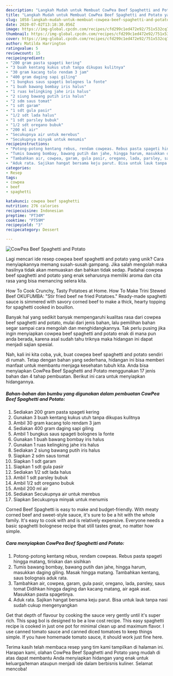 ```yaml
---
description: "Langkah Mudah untuk Membuat CowPea Beef Spaghetti and Potato yang Enak"
title: "Langkah Mudah untuk Membuat CowPea Beef Spaghetti and Potato yang Enak"
slug: 1058-langkah-mudah-untuk-membuat-cowpea-beef-spaghetti-and-potato-yang-enak
date: 2020-07-02T13:18:30.056Z
image: https://img-global.cpcdn.com/recipes/cfd299c1ed472e92/751x532cq70/cowpea-beef-spaghetti-and-potato-foto-resep-utama.jpg
thumbnail: https://img-global.cpcdn.com/recipes/cfd299c1ed472e92/751x532cq70/cowpea-beef-spaghetti-and-potato-foto-resep-utama.jpg
cover: https://img-global.cpcdn.com/recipes/cfd299c1ed472e92/751x532cq70/cowpea-beef-spaghetti-and-potato-foto-resep-utama.jpg
author: Matilda Harrington
ratingvalue: 5
reviewcount: 15
recipeingredient:
- "200 gram pasta spageti kering"
- "3 buah kentang kukus utuh tanpa dikupas kulitnya"
- "30 gram kacang tolo rendam 3 jam"
- "400 gram daging sapi giling"
- "1 bungkus saus spageti bolognes la fonte"
- "1 buah bawang bombay iris halus"
- "1 ruas kelingking jahe iris halus"
- "2 siung bawang putih iris halus"
- "2 sdm saus tomat"
- "1 sdt garam"
- "1 sdt gula pasir"
- "1/2 sdt lada halus"
- "1 sdt parsley bubuk"
- "1/2 sdt oregano bubuk"
- "200 ml air"
- "Secukupnya air untuk merebus"
- "Secukupnya minyak untuk menumis"
recipeinstructions:
- "Potong-potong kentang rebus, rendam cowpeas. Rebus pasta spageti hingga matang, tiriskan dan sisihkan"
- "Tumis bawang bombay, bawang putih dan jahe, hingga harum, masukkan daging giling. Masak hingga matang. Tambahkan kentang, saus bolognais aduk rata."
- "Tambahkan air, cowpea, garam, gula pasir, oregano, lada, parsley, saus tomat Didihkan hingga daging dan kacang matang, air agak asat. Masukkan pasta spagetinya."
- "Aduk rata. Sajikan hangat bersama keju parut. Bisa untuk lauk tanpa nasi sudah cukup mengenyangkan"
categories:
- Resep
tags:
- cowpea
- beef
- spaghetti

katakunci: cowpea beef spaghetti 
nutrition: 276 calories
recipecuisine: Indonesian
preptime: "PT34M"
cooktime: "PT59M"
recipeyield: "3"
recipecategory: Dessert

---
```



![CowPea Beef Spaghetti and Potato](https://img-global.cpcdn.com/recipes/cfd299c1ed472e92/751x532cq70/cowpea-beef-spaghetti-and-potato-foto-resep-utama.jpg)

Lagi mencari ide resep cowpea beef spaghetti and potato yang unik? Cara menyiapkannya memang susah-susah gampang. Jika salah mengolah maka hasilnya tidak akan memuaskan dan bahkan tidak sedap. Padahal cowpea beef spaghetti and potato yang enak seharusnya memiliki aroma dan cita rasa yang bisa memancing selera kita.

How To Cook Crunchy, Tasty Potatoes at Home. How To Make Trini Stewed Beef OKUFUMBA: &#34;Stir fried beef ne fried Potatoes.&#34; Ready-made spaghetti sauce is simmered with savory corned beef to make a thick, hearty topping for spaghetti cooked in bouillon.

Banyak hal yang sedikit banyak mempengaruhi kualitas rasa dari cowpea beef spaghetti and potato, mulai dari jenis bahan, lalu pemilihan bahan segar sampai cara mengolah dan menghidangkannya. Tak perlu pusing jika ingin menyiapkan cowpea beef spaghetti and potato enak di mana pun anda berada, karena asal sudah tahu triknya maka hidangan ini dapat menjadi sajian spesial.


Nah, kali ini kita coba, yuk, buat cowpea beef spaghetti and potato sendiri di rumah. Tetap dengan bahan yang sederhana, hidangan ini bisa memberi manfaat untuk membantu menjaga kesehatan tubuh kita. Anda bisa menyiapkan CowPea Beef Spaghetti and Potato menggunakan 17 jenis bahan dan 4 tahap pembuatan. Berikut ini cara untuk menyiapkan hidangannya.

<!--inarticleads1-->

##### Bahan-bahan dan bumbu yang digunakan dalam pembuatan CowPea Beef Spaghetti and Potato:

1. Sediakan 200 gram pasta spageti kering
1. Gunakan 3 buah kentang kukus utuh tanpa dikupas kulitnya
1. Ambil 30 gram kacang tolo rendam 3 jam
1. Sediakan 400 gram daging sapi giling
1. Ambil 1 bungkus saus spageti bolognes la fonte
1. Gunakan 1 buah bawang bombay iris halus
1. Gunakan 1 ruas kelingking jahe iris halus
1. Sediakan 2 siung bawang putih iris halus
1. Siapkan 2 sdm saus tomat
1. Siapkan 1 sdt garam
1. Siapkan 1 sdt gula pasir
1. Sediakan 1/2 sdt lada halus
1. Ambil 1 sdt parsley bubuk
1. Ambil 1/2 sdt oregano bubuk
1. Ambil 200 ml air
1. Sediakan Secukupnya air untuk merebus
1. Siapkan Secukupnya minyak untuk menumis


Corned Beef Spaghetti is easy to make and budget-friendly. With meaty corned beef and sweet-style sauce, it&#39;s sure to be a hit with the whole family. It&#39;s easy to cook with and is relatively expensive. Everyone needs a basic spaghetti bolognese recipe that still tastes great, no matter how simple. 

<!--inarticleads2-->

##### Cara menyiapkan CowPea Beef Spaghetti and Potato:

1. Potong-potong kentang rebus, rendam cowpeas. Rebus pasta spageti hingga matang, tiriskan dan sisihkan
1. Tumis bawang bombay, bawang putih dan jahe, hingga harum, masukkan daging giling. Masak hingga matang. Tambahkan kentang, saus bolognais aduk rata.
1. Tambahkan air, cowpea, garam, gula pasir, oregano, lada, parsley, saus tomat Didihkan hingga daging dan kacang matang, air agak asat. Masukkan pasta spagetinya.
1. Aduk rata. Sajikan hangat bersama keju parut. Bisa untuk lauk tanpa nasi sudah cukup mengenyangkan


Get that depth of flavour by cooking the sauce very gently until it&#39;s super rich. This spag bol is designed to be a low cost recipe. This easy spaghetti recipe is cooked in just one pot for minimal clean up and maximum flavor. I use canned tomato sauce and canned diced tomatoes to keep things simple. If you have homemade tomato sauce, it should work just fine here. 

Terima kasih telah membaca resep yang tim kami tampilkan di halaman ini. Harapan kami, olahan CowPea Beef Spaghetti and Potato yang mudah di atas dapat membantu Anda menyiapkan hidangan yang enak untuk keluarga/teman ataupun menjadi ide dalam berbisnis kuliner. Selamat mencoba!
